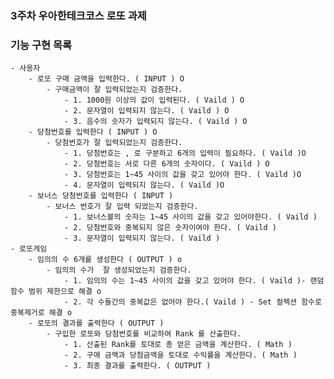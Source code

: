 ### 3주차 우아한테크코스 로또 과제

### 기능 구현 목록
	- 사용자
		- 로또 구매 금액을 입력한다. ( INPUT ) O
			- 구매금액이 잘 입력되었는지 검증한다.
				- 1. 1000원 이상의 값이 입력된다. ( Vaild ) O 
				- 2. 문자열이 입력되지 않는다. ( Vaild ) O
				- 3. 음수의 숫자가 입력되지 않는다. ( Vaild ) O
		- 당첨번호를 입력한다 ( INPUT ) O
			- 당첨번호가 잘 입력되었는지 검증한다.
				- 1. 당첨번호는 , 로 구분하고 6개의 입력이 필요하다. ( Vaild )O
				- 2. 당첨번호는 서로 다른 6개의 숫자이다. ( Vaild ) O
				- 3. 당첨번호는 1~45 사이의 값을 갖고 있어야 한다. ( Vaild )O
				- 4. 문자열이 입력되지 않는다. ( Vaild )O
		- 보너스 당첨번호를 입력한다 ( INPUT ) 
			- 보너스 번호가 잘 입력 되었는지 검증한다.
				- 1. 보너스볼의 숫자는 1~45 사이의 값을 갖고 있어야한다. ( Vaild )
				- 2. 당첨번호와 중복되지 않은 숫자이여야 한다. ( Vaild )
				- 3. 문자열이 입력되지 않는다. ( Vaild )
	- 로또게임
		- 임의의 수 6개를 생성한다 ( OUTPUT ) o
			- 임의의 수가  잘 생성되었는지 검증한다.
				- 1. 임의의 수는 1~45 사이의 값을 갖고 있어야 한다. ( Vaild )- 랜덤함수 범위 제한으로 해결 o
				- 2. 각 수들간의 중복값은 없어야 한다.( Vaild ) - Set 컬렉션 함수로 중복제거로 해결 o 
		- 로또의 결과를 출력한다 ( OUTPUT )
			- 구입한 로또와 당첨번호를 비교하여 Rank 를 산출한다.
				- 1. 산출된 Rank를 토대로 총 얻은 금액을 계산한다. ( Math )
				- 2. 구매 금액과 당첨금액을 토대로 수익률을 계산한다. ( Math )
				- 3. 최종 결과를 출력한다. ( OUTPUT )
				
	